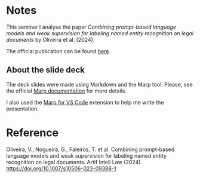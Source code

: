 # Notes

This seminar I analyse the paper *Combining prompt-based language models and weak supervision for labeling named entity recognition on legal documents* by Oliveira et al. (2024).

The official publication can be found [here](https://link.springer.com/article/10.1007/s10506-023-09388-1).

## About the slide deck

The deck slides were made using Markdown and the Marp tool. Please, see the official [Marp documentation](https://marp.app/) for more details.

I also used the [Marp for VS Code](https://marketplace.visualstudio.com/items?itemName=marp-team.marp-vscode) extension to help me write the presentation.


# Reference

Oliveira, V., Nogueira, G., Faleiros, T. et al. Combining prompt-based language models and weak supervision for labeling named entity recognition on legal documents. Artif Intell Law (2024). https://doi.org/10.1007/s10506-023-09388-1